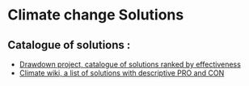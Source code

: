 # Climate change Solutions

## Catalogue of solutions :

* [Drawdown project, catalogue of solutions ranked by effectiveness](https://www.drawdown.org/solutions-summary-by-rank)
* [Climate wiki, a list of solutions with descriptive PRO and CON](https://www.climatetechwiki.org/technology-information)


